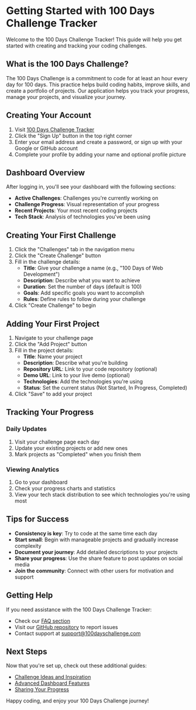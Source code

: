 # Getting Started with 100 Days Challenge Tracker

Welcome to the 100 Days Challenge Tracker! This guide will help you get started with creating and tracking your coding challenges.

## What is the 100 Days Challenge?

The 100 Days Challenge is a commitment to code for at least an hour every day for 100 days. This practice helps build coding habits, improve skills, and create a portfolio of projects. Our application helps you track your progress, manage your projects, and visualize your journey.

## Creating Your Account

1. Visit [100 Days Challenge Tracker](https://100days-challenge.netlify.app)
2. Click the "Sign Up" button in the top right corner
3. Enter your email address and create a password, or sign up with your Google or GitHub account
4. Complete your profile by adding your name and optional profile picture

## Dashboard Overview

After logging in, you'll see your dashboard with the following sections:

- **Active Challenges**: Challenges you're currently working on
- **Challenge Progress**: Visual representation of your progress
- **Recent Projects**: Your most recent coding projects
- **Tech Stack**: Analysis of technologies you've been using

## Creating Your First Challenge

1. Click the "Challenges" tab in the navigation menu
2. Click the "Create Challenge" button
3. Fill in the challenge details:
   - **Title**: Give your challenge a name (e.g., "100 Days of Web Development")
   - **Description**: Describe what you want to achieve
   - **Duration**: Set the number of days (default is 100)
   - **Goals**: Add specific goals you want to accomplish
   - **Rules**: Define rules to follow during your challenge
4. Click "Create Challenge" to begin

## Adding Your First Project

1. Navigate to your challenge page
2. Click the "Add Project" button
3. Fill in the project details:
   - **Title**: Name your project
   - **Description**: Describe what you're building
   - **Repository URL**: Link to your code repository (optional)
   - **Demo URL**: Link to your live demo (optional)
   - **Technologies**: Add the technologies you're using
   - **Status**: Set the current status (Not Started, In Progress, Completed)
4. Click "Save" to add your project

## Tracking Your Progress

### Daily Updates

1. Visit your challenge page each day
2. Update your existing projects or add new ones
3. Mark projects as "Completed" when you finish them

### Viewing Analytics

1. Go to your dashboard
2. Check your progress charts and statistics
3. View your tech stack distribution to see which technologies you're using most

## Tips for Success

- **Consistency is key**: Try to code at the same time each day
- **Start small**: Begin with manageable projects and gradually increase complexity
- **Document your journey**: Add detailed descriptions to your projects
- **Share your progress**: Use the share feature to post updates on social media
- **Join the community**: Connect with other users for motivation and support

## Getting Help

If you need assistance with the 100 Days Challenge Tracker:

- Check our [FAQ section](https://100days-challenge.netlify.app/faq)
- Visit our [GitHub repository](https://github.com/yourusername/100dayschallenge) to report issues
- Contact support at support@100dayschallenge.com

## Next Steps

Now that you're set up, check out these additional guides:

- [Challenge Ideas and Inspiration](./challenge-ideas.md)
- [Advanced Dashboard Features](./advanced-features.md)
- [Sharing Your Progress](./sharing-progress.md)

Happy coding, and enjoy your 100 Days Challenge journey!